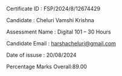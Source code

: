 Certificate ID : FSP/2024/8/12674429

Candidate : Cheluri Vamshi Krishna

Assessment Name : Digital 101 – 30 Hours

Candidate Email : harshacheluri@gmail.com

Date of issuse : 20/08/2024

Percentage Marks Overall:89.00

